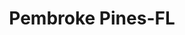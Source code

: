 ---
title: Pembroke Pines-FL
slug: pembroke-pines-fl
f_state:
- cms/state/florida.md
f_locations:
- cms/payday-loan/advance-america-2752.md
- cms/payday-loan/advance-america-2764.md
- cms/payday-loan/alcom-corporation-3660.md
- cms/payday-loan/popular-cash-express-inc-24530.md
updated-on: '2024-05-30T13:41:28.615Z'
created-on: '2024-05-30T13:41:28.615Z'
published-on: '2024-05-30T13:54:32.469Z'
f_city: Pembroke Pines
layout: '[city].html'
tags: city
---
